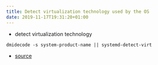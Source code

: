 ```yaml
---
title: Detect virtualization technology used by the OS
date: 2019-11-17T19:31:20+01:00
---
```


* detect virtualization technology

```
dmidecode -s system-product-name || systemd-detect-virt
```
* [source](https://www.dmo.ca/blog/detecting-virtualization-on-linux/)
